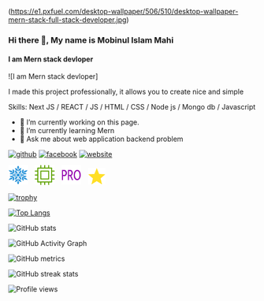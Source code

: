
(https://e1.pxfuel.com/desktop-wallpaper/506/510/desktop-wallpaper-mern-stack-full-stack-developer.jpg)
### Hi there 👋, My name is Mobinul Islam Mahi
#### I am Mern stack devloper
![I am Mern stack devloper]

I made this project professionally, it allows you to create nice and simple 

Skills: Next JS / REACT / JS / HTML / CSS / Node js / Mongo db / Javascript

- 🔭 I’m currently working on this page. 
- 🌱 I’m currently learning Mern 
- 💬 Ask me about web application backend problem 


[<img src='https://cdn.jsdelivr.net/npm/simple-icons@3.0.1/icons/github.svg' alt='github' height='40'>](https://github.com/mobinulislam143)  [<img src='https://cdn.jsdelivr.net/npm/simple-icons@3.0.1/icons/facebook.svg' alt='facebook' height='40'>](https://www.facebook.com/mobinulislam143)  [<img src='https://cdn.jsdelivr.net/npm/simple-icons@3.0.1/icons/icloud.svg' alt='website' height='40'>](www.mobinulislam.vercel.app)  

<a href='https://archiveprogram.github.com/'><img src='https://raw.githubusercontent.com/acervenky/animated-github-badges/master/assets/acbadge.gif' width='40' height='40'></a> <a href='https://docs.github.com/en/developers'><img src='https://raw.githubusercontent.com/acervenky/animated-github-badges/master/assets/devbadge.gif' width='40' height='40'></a> <a href='https://github.com/pricing'><img src='https://raw.githubusercontent.com/acervenky/animated-github-badges/master/assets/pro.gif' width='40' height='40'></a> <a href='https://stars.github.com/'><img src='https://raw.githubusercontent.com/acervenky/animated-github-badges/master/assets/starbadge.gif' width='35' height='35'></a> 

[![trophy](https://github-profile-trophy.vercel.app/?username=mobinulislam143)](https://github.com/ryo-ma/github-profile-trophy)

[![Top Langs](https://github-readme-stats.vercel.app/api/top-langs/?username=mobinulislam143)](https://github.com/anuraghazra/github-readme-stats)

![GitHub stats](https://github-readme-stats.vercel.app/api?username=mobinulislam143&show_icons=true&count_private=true)  

![GitHub Activity Graph](https://activity-graph.herokuapp.com/graph?username=mobinulislam143)  

![GitHub metrics](https://metrics.lecoq.io/mobinulislam143)  

![GitHub streak stats](https://streak-stats.demolab.com/?user=mobinulislam143)  

![Profile views](https://gpvc.arturio.dev/mobinulislam143)  
